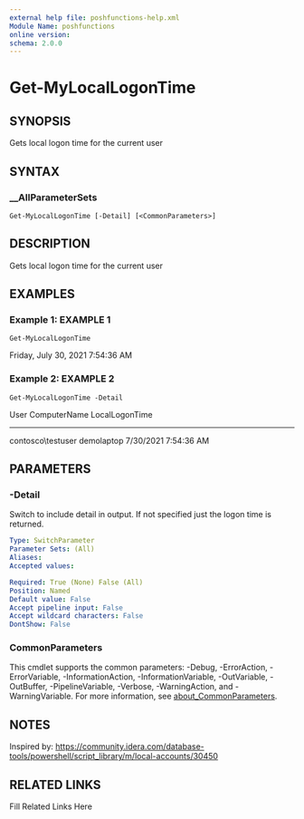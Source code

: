 ```yaml
---
external help file: poshfunctions-help.xml
Module Name: poshfunctions
online version: 
schema: 2.0.0
---
```


# Get-MyLocalLogonTime

## SYNOPSIS

Gets local logon time for the current user

## SYNTAX

### __AllParameterSets

```
Get-MyLocalLogonTime [-Detail] [<CommonParameters>]
```

## DESCRIPTION

Gets local logon time for the current user


## EXAMPLES

### Example 1: EXAMPLE 1

```
Get-MyLocalLogonTime
```

Friday, July 30, 2021 7:54:36 AM





### Example 2: EXAMPLE 2

```
Get-MyLocalLogonTime -Detail
```

User               ComputerName LocalLogonTime
----               ------------ --------------
contosco\testuser  demolaptop   7/30/2021 7:54:36 AM






## PARAMETERS

### -Detail

Switch to include detail in output.
If not specified just the logon time is returned.

```yaml
Type: SwitchParameter
Parameter Sets: (All)
Aliases: 
Accepted values: 

Required: True (None) False (All)
Position: Named
Default value: False
Accept pipeline input: False
Accept wildcard characters: False
DontShow: False
```


### CommonParameters

This cmdlet supports the common parameters: -Debug, -ErrorAction, -ErrorVariable, -InformationAction, -InformationVariable, -OutVariable, -OutBuffer, -PipelineVariable, -Verbose, -WarningAction, and -WarningVariable. For more information, see [about_CommonParameters](http://go.microsoft.com/fwlink/?LinkID=113216).

## NOTES

Inspired by: https://community.idera.com/database-tools/powershell/script_library/m/local-accounts/30450


## RELATED LINKS

Fill Related Links Here

